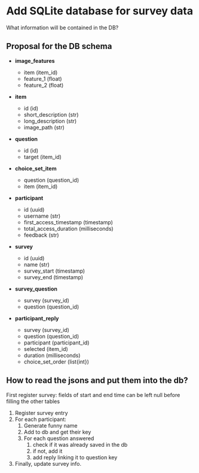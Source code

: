 # Add SQLite database for survey data

What information will be contained in the DB?



## Proposal for the DB schema
- **image_features**
    - item (item_id)
    - feature_1 (float)
    - feature_2 (float)

- **item**
    - id (id)
    - short_description (str)
    - long_description (str)
    - image_path (str)

- **question**
    - id (id)
    - target (item_id)

- **choice_set_item**
    - question (question_id)
    - item (item_id)

- **participant**
    - id (uuid)
    - username (str)
    - first_access_timestamp (timestamp)
    - total_access_duration (milliseconds)
    - feedback (str)

- **survey**
    - id (uuid)
    - name (str)
    - survey_start (timestamp) <!-- firt participant access -->
    - survey_end (timestamp) <!-- last participant finish -->

- **survey_question**
    - survey (survey_id)
    - question (question_id)

- **participant_reply**
    - survey (survey_id)
    - question (question_id)
    - participant (participant_id)
    - selected (item_id)
    - duration (milliseconds)
    - choice_set_order (list{int})

## How to read the jsons and put them into the db?


First register survey: fields of start and end time can be left null before filling the other tables

1. Register survey entry
2. For each participant:
    1. Generate funny name
    2. Add to db and get their key
    2. For each question answered
        1. check if it was already saved in the db
        2. if not, add it
        3. add reply linking it to question key
3. Finally, update survey info.